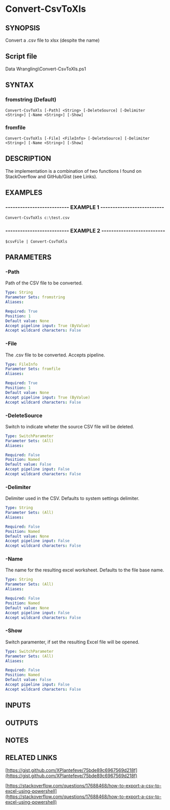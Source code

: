 # Convert-CsvToXls

## SYNOPSIS
Convert a .csv file to xlsx (despite the name)

## Script file
Data Wrangling\Convert-CsvToXls.ps1

## SYNTAX

### fromstring (Default)
```
Convert-CsvToXls [-Path] <String> [-DeleteSource] [-Delimiter <String>] [-Name <String>] [-Show]
```

### fromfile
```
Convert-CsvToXls [-File] <FileInfo> [-DeleteSource] [-Delimiter <String>] [-Name <String>] [-Show]
```

## DESCRIPTION
The implementation is a combination of two functions I found on StackOverflow and GitHub/Gist (see Links).

## EXAMPLES

### -------------------------- EXAMPLE 1 --------------------------
```
Convert-CsvToXls c:\test.csv
```
### -------------------------- EXAMPLE 2 --------------------------
```
$csvFile | Convert-CsvToXls
```
## PARAMETERS

### -Path
Path of the CSV file to be converted.

```yaml
Type: String
Parameter Sets: fromstring
Aliases: 

Required: True
Position: 1
Default value: None
Accept pipeline input: True (ByValue)
Accept wildcard characters: False
```

### -File
The .csv file to be converted.
Accepts pipeline.

```yaml
Type: FileInfo
Parameter Sets: fromfile
Aliases: 

Required: True
Position: 1
Default value: None
Accept pipeline input: True (ByValue)
Accept wildcard characters: False
```

### -DeleteSource
Switch to indicate wheter the source CSV file will be deleted.

```yaml
Type: SwitchParameter
Parameter Sets: (All)
Aliases: 

Required: False
Position: Named
Default value: False
Accept pipeline input: False
Accept wildcard characters: False
```

### -Delimiter
Delimiter used in the CSV.
Defaults to system settings delimiter.

```yaml
Type: String
Parameter Sets: (All)
Aliases: 

Required: False
Position: Named
Default value: None
Accept pipeline input: False
Accept wildcard characters: False
```

### -Name
The name for the resulting excel worksheet.
Defaults to the file base name.

```yaml
Type: String
Parameter Sets: (All)
Aliases: 

Required: False
Position: Named
Default value: None
Accept pipeline input: False
Accept wildcard characters: False
```

### -Show
Switch paramenter, if set the resulting Excel file will be opened.

```yaml
Type: SwitchParameter
Parameter Sets: (All)
Aliases: 

Required: False
Position: Named
Default value: False
Accept pipeline input: False
Accept wildcard characters: False
```

## INPUTS

## OUTPUTS

## NOTES

## RELATED LINKS

[https://gist.github.com/XPlantefeve/75bde89c6967569d218f](https://gist.github.com/XPlantefeve/75bde89c6967569d218f)

[https://stackoverflow.com/questions/17688468/how-to-export-a-csv-to-excel-using-powershell](https://stackoverflow.com/questions/17688468/how-to-export-a-csv-to-excel-using-powershell)





